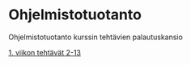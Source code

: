 # Ohjelmistotuotanto
Ohjelmistotuotanto kurssin tehtävien palautuskansio

[1. viikon tehtävät 2-13](https://github.com/Antsax/ohtu-2019-viikko1)
